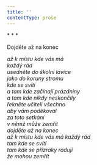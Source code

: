 ```yaml
---
title: ''
contentType: prose
---
```


\* \* \*

Dojděte až na konec

_až k místu kde vás má  
každý rád  
usedněte do školní lavice  
jako do koruny stromu  
kde se svítí  
a tam kde začínají prázdniny  
a tam kde nikdy neskončily  
řekněte učiteli všechno  
aby vám poděkoval  
za toto setkání  
v němž může zemřít  
dojděte až na konec  
až k místu kde vás má každý rád  
tam kde se svítí  
tam kde se přízraky radují  
že mohou zemřít_
